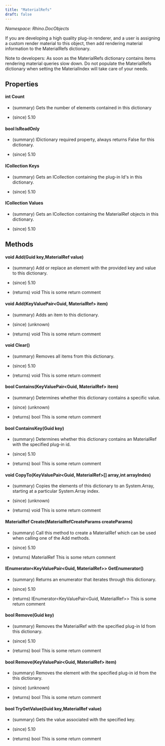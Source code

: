 ```yaml
---
title: "MaterialRefs"
draft: false
---
```


*Namespace: Rhino.DocObjects*

   If you are developing a high quality plug-in renderer, and a user is
   assigning a custom render material to this object, then add rendering
   material information to the MaterialRefs dictionary.
   
   Note to developers:
    As soon as the MaterialRefs dictionary contains items rendering
    material queries slow down.  Do not populate the MaterialRefs
   dictionary when setting the MaterialIndex will take care of your needs.
   
## Properties
#### int Count
- (summary) 
     Gets the number of elements contained in this dictionary
     
- (since) 5.10
#### bool IsReadOnly
- (summary) 
     IDictionary required property, always returns False for this dictionary.
     
- (since) 5.10
#### ICollection<Guid> Keys
- (summary) 
     Gets an ICollection containing the plug-in Id's in this dictionary.
     
- (since) 5.10
#### ICollection<MaterialRef> Values
- (summary) 
     Gets an ICollection containing the MaterialRef objects in this
     dictionary.
     
- (since) 5.10
## Methods
#### void Add(Guid key,MaterialRef value)
- (summary) 
     Add or replace an element with the provided key and value to this dictionary.
     
- (since) 5.10
- (returns) void This is some return comment
#### void Add(KeyValuePair<Guid, MaterialRef> item)
- (summary) 
     Adds an item to this dictionary.
     
- (since) (unknown)
- (returns) void This is some return comment
#### void Clear()
- (summary) 
     Removes all items from this dictionary.
     
- (since) 5.10
- (returns) void This is some return comment
#### bool Contains(KeyValuePair<Guid, MaterialRef> item)
- (summary) 
     Determines whether this dictionary contains a specific value.
     
- (since) (unknown)
- (returns) bool This is some return comment
#### bool ContainsKey(Guid key)
- (summary) 
     Determines whether this dictionary contains an MaterialRef with the
     specified plug-in id.
     
- (since) 5.10
- (returns) bool This is some return comment
#### void CopyTo(KeyValuePair<Guid, MaterialRef>[] array,int arrayIndex)
- (summary) 
     Copies the elements of this dictionary to an System.Array, starting at
     a particular System.Array index.
     
- (since) (unknown)
- (returns) void This is some return comment
#### MaterialRef Create(MaterialRefCreateParams createParams)
- (summary) 
     Call this method to create a MaterialRef which can be used when calling
     one of the Add methods.
     
- (since) 5.10
- (returns) MaterialRef This is some return comment
#### IEnumerator<KeyValuePair<Guid, MaterialRef>> GetEnumerator()
- (summary) 
     Returns an enumerator that iterates through this dictionary.
     
- (since) 5.10
- (returns) IEnumerator<KeyValuePair<Guid, MaterialRef>> This is some return comment
#### bool Remove(Guid key)
- (summary) 
     Removes the MaterialRef with the specified plug-in Id from this
     dictionary.
     
- (since) 5.10
- (returns) bool This is some return comment
#### bool Remove(KeyValuePair<Guid, MaterialRef> item)
- (summary) 
     Removes the element with the specified plug-in id from the this dictionary.
     
- (since) (unknown)
- (returns) bool This is some return comment
#### bool TryGetValue(Guid key,MaterialRef value)
- (summary) 
     Gets the value associated with the specified key.
     
- (since) 5.10
- (returns) bool This is some return comment
